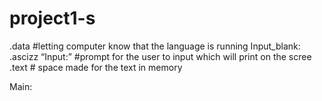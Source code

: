 # project1-s
.data #letting computer know that the language is running
     	Input_blank:   .ascizz “Input:”   #prompt for the user to input which will print on the scree
.text                    # space made for the text in memory

Main: 
	

